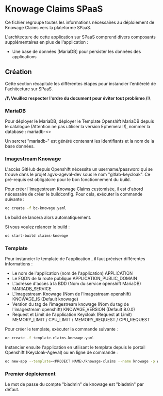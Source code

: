 # Knowage Claims SPaaS

Ce fichier regroupe toutes les informations nécessaires au déploiement de Knowage Claims vers la plateforme SPaaS.

L'architecture de cette application sur SPaaS comprend divers composants supplémentaires en plus de l'application :
- Une base de données [MariaDB] pour persister les données des applications

## Création

Cette section récapitule les différentes étapes pour instancier l'entièreté de l'achitecture sur SPaaS.

**/!\ Veuillez respecter l'ordre du document pour éviter tout problème /!\\**

### MariaDB

Pour déployer le MariaDB, déployer le Template Openshift MariaDB depuis le catalogue (Attention ne pas utiliser la version Ephemeral !), nommer la database : mariadb-<<client>>

Un sercret "mariadb-<client>" est généré contenant les identifiants et la nom de la base données.

### Imagestream Knowage

L'accès GitHub depuis Openshift nécessite un username/password qui se trouve dans le projet agvs-ageval-dev sous le nom "gitlab-keycloak". Ce pré-requis est obligatoire pour le bon fonctionnement du build.

Pour créer l'imagestream Knowage Claims customisée, il est d'abord nécessaire de créer le buildconfig. Pour cela, exécuter la commande suivante :
``` bash
oc create -f bc-knowage.yaml
```

Le build se lancera alors automatiquement.

Si vous voulez relancer le build :
``` bash
oc start-build claims-knowage
```

### Template

Pour instancier le template de l'application , il faut préciser différentes informations :
- Le nom de l'application (nom de l'application) APPLICATION
- Le FQDN de la route publique APPLICATION_PUBLIC_DOMAIN
- L'adresse d'accès à la BDD (Nom du service openshift MariaDB) MARIADB_SERVICE
- L'imagestream Knowage (Nom de l'imagestream openshift) KNOWAGE_IS (Default knowage)
- Version du tag de l'imagestream knowage (Nom du tag de l'imagestream openshift) KNOWAGE_VERSION (Default 8.0.0)
- Request et Limit de l'application Keycloak (Request at Limit) MEMORY_LIMIT / CPU_LIMIT / MEMORY_REQUEST / CPU_REQUEST

Pour créer le template, exécuter la commande suivante :
``` bash
oc create -f template-claims-knowage.yaml
```

Instancier ensuite l'application en utilisant le template depuis le portail Openshift (Keycloak-Ageval) ou en ligne de commande :
``` bash
oc new-app --template=<PROJECT NAME>/knowage-claims --name knowage -p APPLICATION=<APPLICATION NAME> -p MARIADB_SERVICE=<MARIADB SERVICE NAME> -p APPLICATION_PUBLIC_DOMAIN=<ROUTE NAME>
```

### Premier déploiement

Le mot de passe du compte "biadmin" de knowage est "biadmin" par défaut.